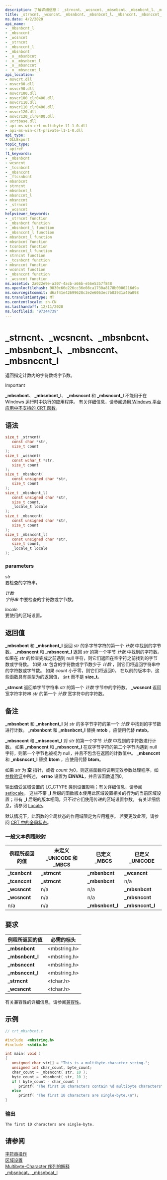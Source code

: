 ```yaml
---
description: 了解详细信息： _strncnt、_wcsncnt、_mbsnbcnt、_mbsnbcnt_l、_mbsnccnt、_mbsnccnt_l
title: _strncnt、_wcsncnt、_mbsnbcnt、_mbsnbcnt_l、_mbsnccnt、_mbsnccnt_l
ms.date: 4/2/2020
api_name:
- _mbsnbcnt_l
- _mbsnccnt
- _wcsncnt
- _strncnt
- _mbsnccnt_l
- _mbsnbcnt
- _o__mbsnbcnt
- _o__mbsnbcnt_l
- _o__mbsnccnt
- _o__mbsnccnt_l
api_location:
- msvcrt.dll
- msvcr80.dll
- msvcr90.dll
- msvcr100.dll
- msvcr100_clr0400.dll
- msvcr110.dll
- msvcr110_clr0400.dll
- msvcr120.dll
- msvcr120_clr0400.dll
- ucrtbase.dll
- api-ms-win-crt-multibyte-l1-1-0.dll
- api-ms-win-crt-private-l1-1-0.dll
api_type:
- DLLExport
topic_type:
- apiref
f1_keywords:
- _mbsnbcnt
- wcsncnt
- _tcsnbcnt
- _mbsnccnt
- _ftcsnbcnt
- mbsnbcnt
- strncnt
- mbsnbcnt_l
- mbsnccnt_l
- mbsnccnt
- _strncnt
- _wcsncnt
helpviewer_keywords:
- _strncnt function
- _mbsnbcnt function
- _mbsnbcnt_l function
- _mbsnccnt_l function
- mbsnbcnt_l function
- mbsnbcnt function
- tcsnbcnt function
- mbsnccnt_l function
- strncnt function
- _tcsnbcnt function
- mbsnccnt function
- wcsncnt function
- _mbsnccnt function
- _wcsncnt function
ms.assetid: 2a022e9e-a307-4acb-a66b-e56e5357f848
ms.openlocfilehash: 9030c66e226cc36e08ca1730a8178b0000216d9a
ms.sourcegitcommit: d6af41e42699628c3e2e6063ec7b03931a49a098
ms.translationtype: MT
ms.contentlocale: zh-CN
ms.lasthandoff: 12/11/2020
ms.locfileid: "97344739"
---
```

# <a name="_strncnt-_wcsncnt-_mbsnbcnt-_mbsnbcnt_l-_mbsnccnt-_mbsnccnt_l"></a>_strncnt、_wcsncnt、_mbsnbcnt、_mbsnbcnt_l、_mbsnccnt、_mbsnccnt_l

返回指定计数内的字符数或字节数。

> [!IMPORTANT]
> **_mbsnbcnt**、 **_mbsnbcnt_l**、 **_mbsnccnt** 和 **_mbsnccnt_l** 不能用于在 Windows 运行时中执行的应用程序。 有关详细信息，请参阅[通用 Windows 平台应用中不支持的 CRT 函数](../../cppcx/crt-functions-not-supported-in-universal-windows-platform-apps.md)。

## <a name="syntax"></a>语法

```C
size_t _strncnt(
   const char *str,
   size_t count
);
size_t _wcsncnt(
   const wchar_t *str,
   size_t count
);
size_t _mbsnbcnt(
   const unsigned char *str,
   size_t count
);
size_t _mbsnbcnt_l(
   const unsigned char *str,
   size_t count,
   _locale_t locale
);
size_t _mbsnccnt(
   const unsigned char *str,
   size_t count
);
size_t _mbsnccnt_l(
   const unsigned char *str,
   size_t count,
   _locale_t locale
);
```

### <a name="parameters"></a>parameters

*str*<br/>
要检查的字符串。

*计数*<br/>
*字符串* 中要检查的字符数或字节数。

*locale*<br/>
要使用的区域设置。

## <a name="return-value"></a>返回值

**_mbsnbcnt** 和 **_mbsnbcnt_l** 返回 *str* 的多字节字符的第一个 *计数* 中找到的字节数。 **_mbsnccnt** 和 **_mbsnccnt_l** 返回 *str* 的第一个字节 *计数* 中找到的字符数。 如果在 *str* 的检查完成之前遇到 null 字符，则它们返回在空字符之前找到的字节数或字符数。 如果 *str* 包含的字符数或字节数少于 *计数* ，则它们将返回字符串中的字符数或字节数。 如果 *count* 小于零，则它们将返回0。 在以前的版本中，这些函数具有类型为的返回值， **`int`** 而不是 **size_t**。

**_strncnt** 返回单字节字符串 *str* 的第一个 *计数* 字节中的字符数。 **_wcsncnt** 返回宽字符字符串 *str* 的第一个 *计数* 宽字符中的字符数。

## <a name="remarks"></a>备注

**_mbsnbcnt** 和 **_mbsnbcnt_l** 对 *str* 的多字节字符的第一个 *计数* 中找到的字节数进行计数。 **_mbsnbcnt** 和 **_mbsnbcnt_l** 替换 **mtob** ，应使用代替 **mtob**。

**_mbsnccnt** 和 **_mbsnccnt_l** 对 *str* 的第一个字节 *计数* 中找到的字符数进行计数。 如果 **_mbsnccnt** 和 **_mbsnccnt_l** 在双字节字符的第二个字节内遇到 null 字符，则第一个字节也被视为 null，并且不包含在返回的计数值中。 **_mbsnccnt** 和 **_mbsnccnt_l** 替换 **btom** ，应使用代替 **btom**。

如果 *str* 为 **空** 指针，或者 *count* 为0，则这些函数将调用无效参数处理程序，如 [参数验证](../../c-runtime-library/parameter-validation.md)中所述， **errno** 设置为 **EINVAL**，并且该函数返回0。

输出值受区域设置的 LC_CTYPE 类别设置影响；有关详细信息，请参阅 [setlocale](setlocale-wsetlocale.md)。 这些不带 **_l** 后缀的函数版本使用此区域设置相关的行为的当前区域设置；带有 **_l** 后缀的版本相同，只不过它们使用传递的区域设置参数。 有关详细信息，请参阅 [Locale](../../c-runtime-library/locale.md)。

默认情况下，此函数的全局状态的作用域限定为应用程序。 若要更改此项，请参阅 [CRT 中的全局状态](../global-state.md)。

### <a name="generic-text-routine-mappings"></a>一般文本例程映射

|例程所返回的值|未定义 _UNICODE 和 _MBCS|已定义 _MBCS|已定义 _UNICODE|
|-------------|--------------------------------------|--------------------|-----------------------|
|**_tcsnbcnt**|**_strncnt**|**_mbsnbcnt**|**_wcsncnt**|
|**_tcsnccnt**|**_strncnt**|**_mbsnbcnt**|n/a|
|**_wcsncnt**|n/a|n/a|**_mbsnbcnt**|
|**_wcsncnt**|n/a|n/a|**_mbsnccnt**|
|n/a|n/a|**_mbsnbcnt_l**|**_mbsnccnt_l**|

## <a name="requirements"></a>要求

|例程所返回的值|必需的标头|
|-------------|---------------------|
|**_mbsnbcnt**|\<mbstring.h>|
|**_mbsnbcnt_l**|\<mbstring.h>|
|**_mbsnccnt**|\<mbstring.h>|
|**_mbsnccnt_l**|\<mbstring.h>|
|**_strncnt**|\<tchar.h>|
|**_wcsncnt**|\<tchar.h>|

有关兼容性的详细信息，请参阅[兼容性](../../c-runtime-library/compatibility.md)。

## <a name="example"></a>示例

```C
// crt_mbsnbcnt.c

#include  <mbstring.h>
#include  <stdio.h>

int main( void )
{
   unsigned char str[] = "This is a multibyte-character string.";
   unsigned int char_count, byte_count;
   char_count = _mbsnccnt( str, 10 );
   byte_count = _mbsnbcnt( str, 10 );
   if ( byte_count - char_count )
      printf( "The first 10 characters contain %d multibyte characters\n", char_count );
   else
      printf( "The first 10 characters are single-byte.\n");
}
```

### <a name="output"></a>输出

```Output
The first 10 characters are single-byte.
```

## <a name="see-also"></a>请参阅

[字符串操作](../../c-runtime-library/string-manipulation-crt.md)<br/>
[区域设置](../../c-runtime-library/locale.md)<br/>
[Multibyte-Character 序列的解释](../../c-runtime-library/interpretation-of-multibyte-character-sequences.md)<br/>
[_mbsnbcat、_mbsnbcat_l](mbsnbcat-mbsnbcat-l.md)<br/>
